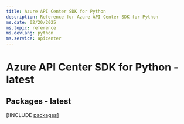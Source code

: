 ```yaml
---
title: Azure API Center SDK for Python
description: Reference for Azure API Center SDK for Python
ms.date: 02/20/2025
ms.topic: reference
ms.devlang: python
ms.service: apicenter
---
```

# Azure API Center SDK for Python - latest
## Packages - latest
[!INCLUDE [packages](api-center-index.md)]